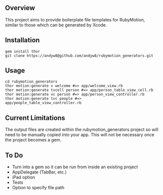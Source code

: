 ## Overview

This project aims to provide boilerplate file templates for RubyMotion, similar to those which can be generated by Xcode.

## Installation

    gem install thor
    git clone https://andyw8@github.com/andyw8/rubymotion_generators.git

## Usage

    cd rubymotion_generators
    thor motion:generate v welcome #=> app/welcome_view.rb
    thor motion:generate tvcell person #=> app/person_table_view_cell.rb
    thor motion:generate vc person #=> app/person_view_controller.rb
    thor motion:generate tvc people #=> app/people_table_view_controller.rb

## Current Limitations

The output files are created within the rubymotion_generators project so will need to be manually copied into your app. This will not be necessary once the project becomes a gem.

## To Do

- Turn into a gem so it can be run from inside an existing project
- AppDelegate (TabBar, etc.)
- iPad option
- Tests
- Option to specify file path